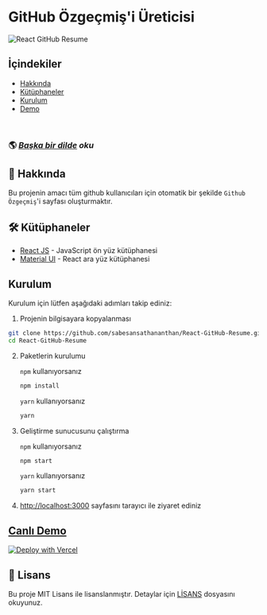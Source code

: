 # GitHub Özgeçmiş'i Üreticisi

![React GitHub Resume](../src/assets/readme/screenshot.png)

## İçindekiler

- [Hakkında](#about)
- [Kütüphaneler](#built-with)
- [Kurulum](#installation)
- [Demo](#live-demo)

<br>

### 🌎 _[Başka bir dilde](./Translations.md) oku_

<h2 id='about'>🤔 Hakkında</h2>

Bu projenin amacı tüm github kullanıcıları için otomatik bir şekilde `Github Özgeçmiş`'i sayfası oluşturmaktır. 

<h2 id='built-with'>🛠️ Kütüphaneler</h2>

- [React JS](https://reactjs.org/) - JavaScript ön yüz kütüphanesi
- [Material UI](https://material-ui.com/) - React ara yüz kütüphanesi

<h2 id='installation'>Kurulum</h2>

Kurulum için lütfen aşağıdaki adımları takip ediniz:

1. Projenin bilgisayara kopyalanması

```bash
git clone https://github.com/sabesansathananthan/React-GitHub-Resume.git
cd React-GitHub-Resume
```

2. Paketlerin kurulumu

   `npm` kullanıyorsanız

   ```bash
   npm install
   ```

   `yarn` kullanıyorsanız

   ```bash
   yarn
   ```

3. Geliştirme sunucusunu çalıştırma

   `npm` kullanıyorsanız

   ```bash
   npm start
   ```

   `yarn` kullanıyorsanız

   ```bash
   yarn start
   ```

4. <http://localhost:3000> sayfasını tarayıcı ile ziyaret ediniz

<h2 id='live-demo'><a href="https://react-github-resume.vercel.app/">Canlı Demo</a></h2>

[![Deploy with Vercel](https://vercel.com/button)](https://vercel.com/new/git/external?repository-url=https://github.com/sabesansathananthan/React-GitHub-Resume)

## 📄 Lisans

Bu proje MIT Lisans ile lisanslanmıştır. Detaylar için [LİSANS](../LICENSE) dosyasını okuyunuz.
